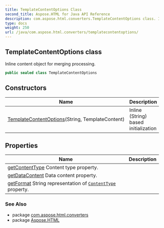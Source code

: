 ```yaml
---
title: TemplateContentOptions Class
second_title: Aspose.HTML for Java API Reference
description: com.aspose.html.converters.TemplateContentOptions class. Inline content object for merging processing
type: docs
weight: 250
url: /java/com.aspose.html.converters/templatecontentoptions/
---
```

## TemplateContentOptions class

Inline content object for merging processing.

```java
public sealed class TemplateContentOptions
```

## Constructors

| Name | Description |
| --- | --- |
| [TemplateContentOptions](templatecontentoptions/)(String, TemplateContent) | Inline (String) based initialization |

## Properties

| Name | Description |
| --- | --- |
| [getContentType](../../com.aspose.html.converters/templatecontentoptions/contenttype/) Content type property. |
| [getDataContent](../../com.aspose.html.converters/templatecontentoptions/datacontent/) Data content property. |
| [getFormat](../../com.aspose.html.converters/templatecontentoptions/format/) String representation of [`ContentType`](./contenttype/) property. |

### See Also

* package [com.aspose.html.converters](../../com.aspose.html.converters/)
* package [Aspose.HTML](../../)
